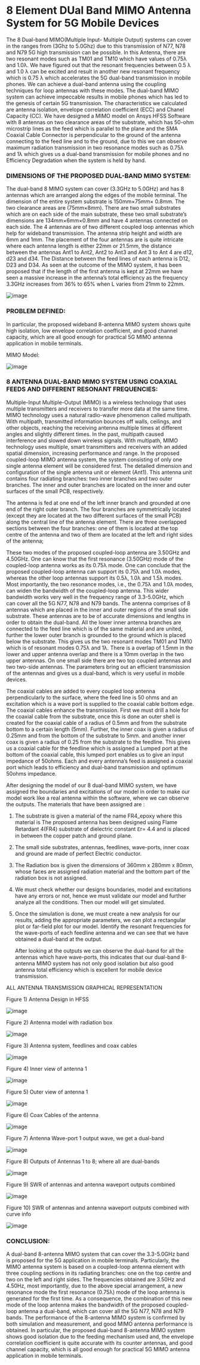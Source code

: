 <h1>
  8 Element DUal Band MIMO Antenna System for 5G Mobile Devices
</h1>
The 8 Dual-band MIMO(Multiple Input- Multiple Output) systems can cover in the ranges from (3Ghz to 5.0Ghz) due to this transmission of N77, N78 and N79 5G high transmission can be possible. In this Antenna, there are two resonant modes such as TM01 and TM10 which have values of 0.75λ and 1.0λ. We have figured out that the resonant frequencies between 0.5 λ and 1.0 λ can be excited and result in another new resonant frequency which is 0.75 λ which accelerates the 5G dual-band transmission in mobile phones. We can achieve a dual-band antenna using the coupling techniques for loop antennas with these modes. The dual-band MIMO system can achieve impeccable results in mobile phones which has led to the genesis of certain 5G transmission. The characteristics we calculated are antenna isolation, envelope correlation coefficient (ECC) and Chanel Capacity (CC). We have designed a MIMO model on Ansys HFSS Software with 8 antennas on two clearance areas of the substrate, which has 50-ohm microstrip lines as the feed which is parallel to the plane and the SMA Coaxial Cable Connector is perpendicular to the ground of the antenna connecting to the feed line and to the ground, due to this we can observe maximum radiation transmission in two resonance modes such as 0.75λ and 1λ which gives us a dual-band transmission for mobile phones and no Efficiency Degradation when the system is held by hand.


<h3>
DIMENSIONS OF THE PROPOSED DUAL-BAND MIMO SYSTEM:
</h3>

 The dual-band 8 MIMO system can cover (3.3GHz to 5.0GHz) and has 8 antennas which are arranged along the edges of the mobile terminal. The dimension of the entire system substrate is 150mm×75mm× 0.8mm. The two clearance areas are (75mm×8mm). There are two small substrates which are on each side of the main substrate, these two small substrate’s dimensions are 134mm×6mm×0.8mm and have 4 antennas connected on each side. The 4 antennas are of two different coupled loop antennas which help for wideband transmission. The antenna strip height and width are 6mm and 1mm. The placement of the four antennas are is quite intricate where each antenna length is either 22mm or 21.5mm, the distance between the antennas Ant1 to Ant2, Ant2 to Ant3 and Ant 3 to Ant 4 are d12, d23 and d34. The Distance between the feed lines of each antenna is D12, D23 and D34. 
As seen at the outcome of the MIMO system, it has been proposed that if the length of the first antenna is kept at 22mm we have seen a massive increase in the antenna’s total efficiency as the frequency 3.3GHz increases from 36% to 65% when L varies from 21mm to 22mm.

 ![image](https://github.com/Cosmic1509/ANSYS-HFSS-Project/assets/82835887/644af3f6-5236-4b19-a78d-a0ae56c27848)

<h3> 
PROBLEM DEFINED:
</h3>
In particular, the proposed wideband 8-antenna MIMO system shows quite high isolation, low envelope correlation coefficient, and good channel capacity, which are all good enough for practical 5G MIMO antenna application in mobile terminals. 

MIMO Model:

![image](https://github.com/Cosmic1509/ANSYS-HFSS-Project/assets/82835887/151a2de4-eb57-4fa2-8fa3-1cdc0ad941ae)

<h3> 8 ANTENNA DUAL-BAND MIMO SYSTEM USING COAXIAL FEEDS AND DIFFERENT RESONANT FREQUENCIES: </h3>

Multiple-Input Multiple-Output (MIMO) is a wireless technology that uses multiple transmitters and receivers to transfer more data at the same time. 
MIMO technology uses a natural radio-wave phenomenon called multipath. With multipath, transmitted information bounces off walls, ceilings, and other objects, reaching the receiving antenna multiple times at different angles and slightly different times. In the past, multipath caused interference and slowed down wireless signals. With multipath, MIMO technology uses multiple, smart transmitters and receivers with an added spatial dimension, increasing performance and range.
In the proposed coupled-loop MIMO antenna system, the system consisting of only one single antenna element will be considered first. The detailed dimension and configuration of the single antenna unit or element (Ant1). This antenna unit contains four radiating branches: two inner branches and two outer branches. The inner and outer branches are located on the inner and outer surfaces of the small PCB, respectively.

The antenna is fed at one end of the left inner branch and grounded at one end of the right outer branch. The four branches are symmetrically located (except they are located at the two different surfaces of the small PCB) along the central line of the antenna element. There are three overlapped sections between the four branches: one of them is located at the top centre of the antenna and two of them are located at the left and right sides of the antenna;

These two modes of the proposed coupled-loop antenna are 3.50GHz and 4.50GHz. One can know that the first resonance (3.50GHz) mode of the coupled-loop antenna works as its 0.75λ mode. One can conclude that the proposed coupled-loop antenna can support its 0.75λ and 1.0λ modes, whereas the other loop antennas support its 0.5λ, 1.0λ and 1.5λ modes.
 Most importantly, the two resonance modes, i.e., the 0.75λ and 1.0λ modes, can widen the bandwidth of the coupled-loop antenna. This wider bandwidth works very well in the frequency range of 3.3-5.0GHz, which can cover all the 5G N77, N78 and N79 bands.
	The antenna comprises of 8 antennas which are placed in the inner and outer regions of the small side substrate. These antennas are to be of accurate dimensions and lengths in order to obtain the dual-band. All the lower inner antenna branches are connected to the feed line which is of the same material and are united, further the lower outer branch is grounded to the ground which is placed below the substrate. This gives us the two resonant modes TM01 and TM10 which is of resonant modes 0.75λ  and 1λ.
There is a overlap of 1.5mm in the lower and upper antenna overlap and there is a 10mm overlap in the two upper antennas. On one small side there are two top coupled antennas and two two-side antennas. The parameters bring out an efficient transmission of the antennas and gives us a dual-band, which is very useful in mobile devices.

The coaxial cables are added to every coupled loop antenna perpendicularly to the surface, where the feed line is 50 ohms and an excitation which is a wave port is supplied to the coaxial cable bottom edge. The coaxial cables enhance the transmission. First we must drill a hole for the coaxial cable from the substrate, once this is done an outer shell is created for the coaxial cable of a radius of 0.5mm and from the substrate bottom to a certain length (5mm). Further, the inner coax is given a radius of 0.25mm and from the bottom of the substrate to 5mm. and another inner coax is given a radius of 0.25 from the substrate to the feedline. This gives us a coaxial cable for the feedline which is assigned a Lumped port at the bottom of the coaxial cable, this lumped port enables us to give an input impedance of 50ohms. Each and every antenna’s feed is assigned a coaxial port which leads to efficiency and dual-band transmission and optimum 50ohms impedance.

After designing the model of our 8 dual-band MIMO system, we have assigned the boundaries and excitations of our model in order to make our model work like a real antenna within the software, where we can observe the outputs.
The materials that have been assigned are :
1.	The substrate is given a material of the name FR4_epoxy where this material is The proposed antenna has been designed using Flame Retardant 4(FR4) substrate of dielectric constant ℇr= 4.4 and is placed in between the copper patch and ground plane.
2.	The small side substrates, antennas, feedlines, wave-ports, inner coax and ground are made of perfect Electric conductor.
3.	The Radiation box is given the dimensions of 360mm x 280mm x 80mm, whose faces are assigned radiation material and the bottom part of the radiation box is not assigned.

2.	We must check whether our designs boundaries, model and excitations have any errors or not, hence we must validate our model and further analyze all the conditions. Then our model will get simulated.

3.	Once the simulation is done, we must create a new analysis for our results, adding the appropriate parameters, we can plot a rectangular plot or far-field plot for our model. Identify the resonant frequencies for the wave-ports of each feedline antenna and we can see that we have obtained a dual-band at the output.

	After looking at the outputs we can observe the dual-band for all the antennas which have wave-ports, this indicates that our dual-band 8-antenna MIMO system has not only good isolation but also good antenna total efficiency which is excellent for mobile device transmission.


ALL ANTENNA TRANSMISSION GRAPHICAL REPRESENTATION

 

Figure 1) Antenna Design in HFSS


![image](https://github.com/Cosmic1509/ANSYS-HFSS-Project/assets/82835887/52038ae2-f3e5-4e7b-a576-eda0f6b8994f)

 

Figure 2) Antenna model with radiation box

![image](https://github.com/Cosmic1509/ANSYS-HFSS-Project/assets/82835887/ffe3f397-8160-4c92-be44-1f59a2b7c62e)

 

Figure 3) Antenna system, feedlines and coax cables


![image](https://github.com/Cosmic1509/ANSYS-HFSS-Project/assets/82835887/3df80db6-3d9d-49dd-a8b5-8e1bbc84c04f)


 

Figure 4) Inner view of antenna 1


![image](https://github.com/Cosmic1509/ANSYS-HFSS-Project/assets/82835887/cad76769-3772-4aa2-890c-456f1e026b23)



 

Figure 5) Outer view of antenna 1

![image](https://github.com/Cosmic1509/ANSYS-HFSS-Project/assets/82835887/890d8e6b-9c3a-4941-8ee7-1c2244d53e8d)


 

Figure 6) Coax Cables of the antenna 



![image](https://github.com/Cosmic1509/ANSYS-HFSS-Project/assets/82835887/0ebf9886-d530-4be5-adcc-bc89eca25408)



 

Figure 7) Antenna Wave-port 1 output wave, we get a dual-band



![image](https://github.com/Cosmic1509/ANSYS-HFSS-Project/assets/82835887/d2e7eb84-b5d2-42de-a445-34ad1e71f267)


 


Figure 8) Outputs of Antennas 1 to 8; where all are dual-bands


![image](https://github.com/Cosmic1509/ANSYS-HFSS-Project/assets/82835887/ff83d337-5cca-46ee-8290-2db931e70d6b)

 

Figure 9) SWR of antennas and antenna waveport outputs combined 


![image](https://github.com/Cosmic1509/ANSYS-HFSS-Project/assets/82835887/f1a3cc66-241f-48a8-945e-52be3913a497)


 

Figure 10) SWR of antennas and antenna waveport outputs combined with curve info 

![image](https://github.com/Cosmic1509/ANSYS-HFSS-Project/assets/82835887/9c39e77e-2ca7-4114-aa9d-239775ad80c6)


<h3>CONCLUSION:</h3>
A dual-band 8-antenna MIMO system that can cover the 3.3-5.0GHz band is proposed for the 5G application in mobile terminals. Particularly, the MIMO antenna system is based on a coupled-loop antenna element with three coupling sections in its radiating branches: one on the top centre and two on the left and right sides. The frequencies obtained are 3.50Hz and 4.50Hz, most importantly, due to the above special arrangement, a new resonance mode the first resonance (0.75λ) mode of the loop antenna is generated for the first time. As a consequence, the combination of this new mode of the loop antenna makes the bandwidth of the proposed coupled-loop antenna a dual-band, which can cover all the 5G N77, N78 and N79 bands.
The performance of the 8-antenna MIMO system is confirmed by both simulation and measurement, and good MIMO antenna performance is obtained. In particular, the proposed dual-band 8-antenna MIMO system shows good isolation due to the feeding mechanism used and, the envelope correlation coefficient is quite accurate with its counter antennas, and good channel capacity, which is all good enough for practical 5G MIMO antenna application in mobile terminals.

